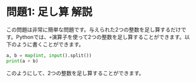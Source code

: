 # 問題1: 足し算 解説
この問題は非常に簡単な問題です。与えられた2つの整数を足し算するだけです。Pythonでは、`+`演算子を使って2つの整数を足し算することができます。以下のように書くことができます。

```python
a, b = map(int, input().split())
print(a + b)
```

このようにして、2つの整数を足し算することができます。
